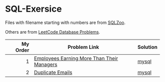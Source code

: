 # SQL-Exersice

Files with filename starting with numbers are from [SQLZoo](http://sqlzoo.net).

Others are from [LeetCode Database Problems](https://leetcode.com/problemset/database/).

|My Order|Problem Link   | Solution  |
|--:|---|---|
|  1 |  [Employees Earning More Than Their Managers](https://leetcode.com/problems/employees-earning-more-than-their-managers/) | [mysql](https://github.com/jasonlei-chn/SQL-Excersice/blob/master/employees-earning-more-than-their-managers.sql)  |
|  2 |  [Duplicate Emails](https://leetcode.com/problems/duplicate-emails/) | [mysql](https://github.com/jasonlei-chn/SQL-Excersice/blob/master/duplicate-emails.sql)  |